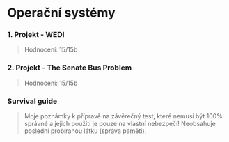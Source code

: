 # Operační systémy

### 1. Projekt - WEDI
>Hodnocení: 15/15b  

### 2. Projekt - The Senate Bus Problem
>Hodnocení: 15/15b  

### Survival guide
>Moje poznámky k přípravě na závěrečný test, které nemusí být 100% správné a jejich použití je pouze na vlastní nebezpečí! Neobsahuje poslední probíranou látku (správa paměti).
